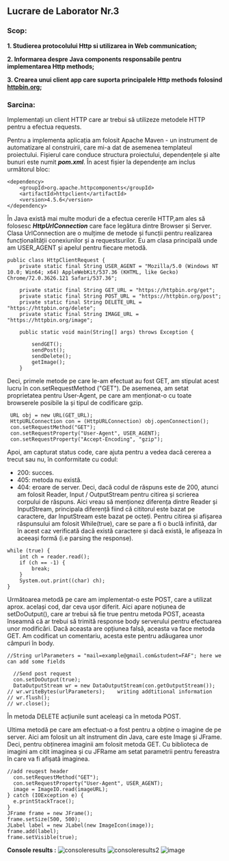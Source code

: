 ## Lucrare de Laborator Nr.3

### Scop:
__1. Studierea protocolului Http si utilizarea in Web communication;__

__2. Informarea despre Java components responsabile pentru implementarea Http methods;__

__3. Crearea unui client app care suporta principalele Http methods folosind [httpbin.org](httpbin.org);__

### Sarcina:
Implementați un client HTTP care ar trebui să utilizeze metodele HTTP pentru a efectua requests.

Pentru a implementa aplicația am folosit Apache Maven - un instrument de automatizare al construirii,
care mi-a dat de asemenea templateul proiectului. Fișierul care conduce structura proiectului, dependențele și alte bunuri este numit _**pom.xml**_. 
În acest fișier la dependențe am inclus următorul bloc:
```
<dependency>
    <groupId>org.apache.httpcomponents</groupId>
    <artifactId>httpclient</artifactId>
    <version>4.5.6</version>
</dependency>
```
În Java există mai multe moduri de a efectua cererile HTTP,am ales să folosesc _**HttpUrlConnection**_ care
face legătura dintre Browser și Server. Clasa UrlConnection are o mulțime de metode 
și funcții pentru realizarea funcționalității conexiunilor și a requestsurilor. 
Eu am clasa principală unde am USER_AGENT și apelul pentru fiecare metodă.
```
public class HttpClientRequest {
    private static final String USER_AGENT = "Mozilla/5.0 (Windows NT 10.0; Win64; x64) AppleWebKit/537.36 (KHTML, like Gecko) Chrome/72.0.3626.121 Safari/537.36";

    private static final String GET_URL = "https://httpbin.org/get";
    private static final String POST_URL = "https://httpbin.org/post";
    private static final String DELETE_URL = "https://httpbin.org/delete";
    private static final String IMAGE_URL = "https://httpbin.org/image";

    public static void main(String[] args) throws Exception {

        sendGET();
        sendPost();
        sendDelete();
        getImage();
    }
 ```
Deci, primele metode pe care le-am efectuat au fost GET, am stipulat acest lucru în con.setRequestMethod ("GET"). De asemenea, am setat proprietatea pentru User-Agent, pe care am menționat-o cu toate browserele posibile la și tipul de codificare gzip.
 ```
  URL obj = new URL(GET_URL);
  HttpURLConnection con = (HttpURLConnection) obj.openConnection();
  con.setRequestMethod("GET");
  con.setRequestProperty("User-Agent", USER_AGENT);
  con.setRequestProperty("Accept-Encoding", "gzip");
 ```
Apoi, am capturat status code, care ajuta pentru a vedea dacă cererea a trecut sau nu, în conformitate cu codul:

* 200: succes.
* 405: metoda nu există.
* 404: eroare de server.
Deci, dacă codul de răspuns este de 200, atunci am folosit Reader, Input / OutputStream pentru citirea și scrierea corpului de răspuns. Aici vreau să menționez diferența dintre Reader și InputStream, principala diferență fiind că cititorul este bazat pe caractere, dar InputStream este bazat pe octeți. Pentru citirea și afișarea răspunsului am folosit While(true), care se pare a fi o buclă infinită, dar în acest caz verificată dacă există caractere și dacă există, le afișeaza în aceeași formă (i.e parsing the response).
 ```
while (true) {
     int ch = reader.read();
     if (ch == -1) {
         break;
     }
     System.out.print((char) ch);
}
 ```
Următoarea metodă pe care am implementat-o este POST, care a utilizat aprox. același cod, dar ceva ușor diferit. Aici apare noțiunea de setDoOutput(), care ar trebui să fie true pentru metoda POST, aceasta înseamnă că ar trebui să trimită response body serverului pentru efectuarea unor modificări. Dacă aceasta are opțiunea falsă, aceasta va face metoda GET. Am codificat un comentariu, acesta este pentru adăugarea unor câmpuri în body.
 ```
 //String urlParameters = "mail=example@gmail.com&student=FAF"; here we can add some fields

   //Send post request
   con.setDoOutput(true);
   DataOutputStream wr = new DataOutputStream(con.getOutputStream());
// wr.writeBytes(urlParameters);    writing addtitional information
// wr.flush();
// wr.close();
 ```
În metoda DELETE acțiunile sunt aceleași ca în metoda POST.

Ultima metodă pe care am efectuat-o a fost pentru a obține o imagine de pe server. Aici am folosit un alt instrument din Java, care este Image și JFrame. Deci, pentru obținerea imaginii am folosit metoda GET. Cu biblioteca de imagini am citit imaginea și cu JFRame am setat parametrii pentru fereastra în care va fi afișată imaginea.
 ```
//add reuqest header
   con.setRequestMethod("GET");
   con.setRequestProperty("User-Agent", USER_AGENT);
   image = ImageIO.read(imageURL);
} catch (IOException e) {
   e.printStackTrace();
}
JFrame frame = new JFrame();
frame.setSize(500, 500);
JLabel label = new JLabel(new ImageIcon(image));
frame.add(label);
frame.setVisible(true);
 ```
__Console results :__
![consoleresults](https://user-images.githubusercontent.com/43058513/54092523-dbe64480-4395-11e9-9fd7-3bb9deb3ef55.PNG)
![consoleresults2](https://user-images.githubusercontent.com/43058513/54092551-105a0080-4396-11e9-9bb7-9b0cabb97640.PNG)
![image](https://user-images.githubusercontent.com/43058513/54092562-3384b000-4396-11e9-84c9-e24560f042bb.PNG)

